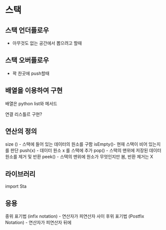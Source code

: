 # 스택

## 스택 언더플로우
* 아무것도 없는 공간에서 뽑으려고 할때

## 스택 오버플로우
* 꽉 찬곳에 push할때

## 배열을 이용하여 구현
배열은 python list와 메서드

연결 리스틀르 구현?

## 연산의 정의
size () - 스택에 들어 있는 데이터의 원소를 구함
isEmpty()- 현재 스택이 비어 있는지를 판단
push(x) - 데이터 원소 x 를 스택에 추가
pop() - 스택의 맨위에 저장된 데이터 원소를 제거 및 반환
peek() - 스택의 맨위에 원소가 무엇인지만 봄, 반환 제거는 X

## 라이브러리

import Sta

## 응용
중위 표기법 (infix notation) - 연산자가 피연산자 사이
후위 표기법 (Postfix Notation) - 연산자가 피연산자 뒤에

